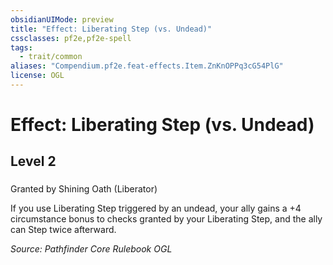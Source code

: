 ```yaml
---
obsidianUIMode: preview
title: "Effect: Liberating Step (vs. Undead)"
cssclasses: pf2e,pf2e-spell
tags:
  - trait/common
aliases: "Compendium.pf2e.feat-effects.Item.ZnKnOPPq3cG54PlG"
license: OGL
---
```

# Effect: Liberating Step (vs. Undead)
## Level 2
### 






Granted by Shining Oath (Liberator)

If you use Liberating Step triggered by an undead, your ally gains a +4 circumstance bonus to checks granted by your Liberating Step, and the ally can Step twice afterward.

*Source: Pathfinder Core Rulebook*
*OGL*